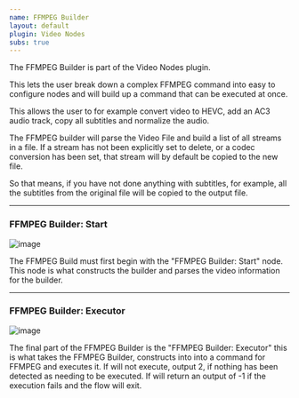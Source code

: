```yaml
---
name: FFMPEG Builder
layout: default
plugin: Video Nodes
subs: true
---
```


The FFMPEG Builder is part of the Video Nodes plugin.

This lets the user break down a complex FFMPEG command into easy to configure nodes and will build up a command that can be executed at once.

This allows the user to for example convert video to HEVC, add an AC3 audio track, copy all subtitles and normalize the audio.

The FFMPEG builder will parse the Video File and build a list of all streams in a file.  If a stream has not been explicitly set to delete, or a codec conversion has been set, that stream will by default be copied to the new file.

So that means, if you have not done anything with subtitles, for example, all the subtitles from the original file will be copied to the output file.

***

### FFMPEG Builder: Start
![image](https://user-images.githubusercontent.com/958400/164885933-774d0672-7a3b-4033-8026-e93e2f819748.png)

The FFMPEG Build must first begin with the "FFMPEG Builder: Start" node.   This node is what constructs the builder and parses the video information for the builder.

***

### FFMPEG Builder: Executor
![image](https://user-images.githubusercontent.com/958400/164885987-a387639e-e5ee-4c6b-9a71-eddffe291d91.png)

The final part of the FFMPEG Builder is the "FFMPEG Builder: Executor" this is what takes the FFMPEG Builder, constructs into into a command for FFMPEG and executes it.
If will not execute, output 2, if nothing has been detected as needing to be executed.   If will return an output of -1 if the execution fails and the flow will exit.


